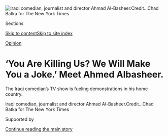 <div id="app">

<div>

<div>

<div>

</div>

<div data-aria-hidden="false">

<div id="site-content" role="main">

<div>

<div class="css-1aor85t" style="opacity:0.000000001;z-index:-1;visibility:hidden">

<div class="css-1hqnpie">

<div class="css-epjblv">

<span class="css-17xtcya">[Opinion](/section/opinion)</span><span class="css-x15j1o">|</span><span class="css-fwqvlz">‘You
Are Killing Us? We Will Make You a Joke.’ Meet Ahmed Albasheer.</span>

</div>

<div class="css-k008qs">

<div class="css-1iwv8en">

<span class="css-18z7m18"></span>

<div>

</div>

</div>

<span class="css-1n6z4y">https://nyti.ms/2ZqyFeF</span>

<div class="css-1705lsu">

<div class="css-4xjgmj">

<div class="css-4skfbu" role="toolbar" data-aria-label="Social Media Share buttons, Save button, and Comments Panel with current comment count" data-testid="share-tools">

  - 
  - 
  - 
  - 
    
    <div class="css-6n7j50">
    
    </div>

  - 
  - 

</div>

</div>

</div>

</div>

</div>

</div>

<div id="NYT_TOP_BANNER_REGION" class="css-11qgg8s">

</div>

<div id="fullBleedHeaderContent">

<div class="css-n4ws9g">

![<span class="css-16f3y1r e13ogyst0" data-aria-hidden="true">Iraqi
comedian, journalist and director Ahmad
Al-Basheer.</span><span class="css-cnj6d5 e1z0qqy90" itemprop="copyrightHolder"><span class="css-1ly73wi e1tej78p0">Credit...</span><span><span>Chad
Batka for The New York
Times</span></span></span>](https://static01.nyt.com/images/2019/12/24/opinion/24Fixes2/24Fixes2-articleLarge.jpg?quality=75&auto=webp&disable=upscale)

</div>

<div class="css-3z92zw">

<div class="css-6cn7ki">

<div class="NYTAppHideMasthead css-1bcu9v6 e1suatyy0">

<div class="section css-1o1qe8k e1suatyy2">

<div class="css-cu5p7t er09x8g0">

<div class="css-6n7j50">

</div>

<span class="css-1dv1kvn">Sections</span>

[Skip to content](#site-content)[Skip to site index](#site-index)

</div>

<div class="css-10698na e1huz5gh0">

</div>

</div>

</div>

[Opinion](/section/opinion)

<div class="css-s20uxi ehdk2mb0">

# ‘You Are Killing Us? We Will Make You a Joke.’ Meet Ahmed Albasheer.

</div>

The Iraqi comedian’s TV show is fueling demonstrations in his home
country.

</div>

</div>

<div class="css-nwzfg5 e1gnum310">

<span class="css-1f9pvn2 opinion">Iraqi comedian, journalist and
director Ahmad
Al-Basheer.</span><span class="css-cnj6d5 e1z0qqy90" itemprop="copyrightHolder"><span class="css-1ly73wi e1tej78p0">Credit...</span><span><span>Chad
Batka for The New York Times</span></span></span>

</div>

<div id="sponsor-wrapper" class="css-1hyfx7x">

<div id="sponsor-slug" class="css-19vbshk">

Supported by

</div>

[Continue reading the main story](#after-sponsor)

<div id="sponsor" class="ad sponsor-wrapper" style="text-align:center;height:100%;display:block">

</div>

<div id="after-sponsor">

</div>

</div>

<div class="css-1wx1auc e1gnum311">

<div class="css-18e8msd">

<div class="css-vp77d3 epjyd6m0">

<div class="css-1p10dcb ey68jwv0" data-aria-hidden="true">

![Tina
Rosenberg](https://static01.nyt.com/images/2019/02/13/opinion/tina-rosenberg/tina-rosenberg-thumbLarge-v2.png
"Tina Rosenberg")

</div>

<div class="css-1baulvz">

By <span class="css-1baulvz last-byline" itemprop="name">Tina
Rosenberg</span>

<div class="css-8atqhb">

Ms. Rosenberg is a co-founder of the Solutions Journalism Network, which
supports rigorous reporting about responses to social problems.

</div>

</div>

</div>

  - Dec. 26, 2019

  - 
    
    <div class="css-4xjgmj">
    
    <div class="css-d8bdto" role="toolbar" data-aria-label="Social Media Share buttons, Save button, and Comments Panel with current comment count" data-testid="share-tools">
    
      - 
      - 
      - 
      - 
        
        <div class="css-6n7j50">
        
        </div>
    
      - 
      - 
    
    </div>
    
    </div>

</div>

</div>

</div>

<div class="section meteredContent css-1r7ky0e" name="articleBody" itemprop="articleBody">

<div class="css-1fanzo5 StoryBodyCompanionColumn">

<div class="css-53u6y8">

Last week in the studio where he tapes the “[Albasheer
Show](https://www.youtube.com/channel/UCjxrFnMg_scE7fkw_Ip0_yA),” Ahmed
Albasheer put on a dark presidential hat and a jacket covered in an
absurd amount of medals and gold braid, and sat at his desk in an office
adorned with the seal of the president of the Republic of Albasheer.

The republic is his invention of course, but Iraqis know what he is
mocking. Mr. Albasheer, a 35-year-old journalist, fights for his country
with his sense of humor. He has a repertoire of slightly deranged
expressions and inspired comic timing, in Arabic (I’m told) and, more
surprisingly, in English — a language he didn’t really speak until
recently.

Since it began airing in 2014, Mr. Albasheer’s weekly show has become
one of the most popular shows in Iraq, airing on YouTube and satellite
television. In the past few weeks, the show has taken on new importance.
Thousands of young Iraqis are demonstrating, in ways the country has
never seen before. The “Albasheer Show” is deeply intertwined with the
protests. Mr. Albasheer exposes the workings of power in Iraq, covers
the protests and the government’s brutal response, exhorts the
protesters to stay peaceful, amplifies their voices and boosts their
morale. Some in Iraq believe the protests wouldn’t be happening without
him.

</div>

</div>

<div class="css-79elbk" data-testid="photoviewer-wrapper">

<div class="css-z3e15g" data-testid="photoviewer-wrapper-hidden">

</div>

<div class="css-1a48zt4 ehw59r15" data-testid="photoviewer-children">

![<span class="css-16f3y1r e13ogyst0" data-aria-hidden="true">Ahmed
Albasheer in costume on the set of the “Albasheer
Show.” </span><span class="css-cnj6d5 e1z0qqy90" itemprop="copyrightHolder"><span class="css-1ly73wi e1tej78p0">Credit...</span><span>Chad
Batka for The New York
Times</span></span>](https://static01.nyt.com/images/2019/12/24/opinion/24Fixes1/24Fixes1-articleLarge.jpg?quality=75&auto=webp&disable=upscale)

</div>

</div>

<div class="css-1fanzo5 StoryBodyCompanionColumn">

<div class="css-53u6y8">

Since Oct. 1, young people have been protesting in Baghdad and other
cities in southern Iraq, with thousands camped in Baghdad’s Tahrir
Square since Oct. 25.

</div>

</div>

<div class="css-1fanzo5 StoryBodyCompanionColumn">

<div class="css-53u6y8">

Previous protests in Iraq were party-led and focused on electricity and
jobs. These are different — truly grass roots, leaderless, party-less,
uniting rich and poor, Sunni and Shiite, men and women. A protester and
blogger who goes by the name Hayder Hamzoz — he’s also organizer of the
Iraqi Network for Social Media, an association of bloggers and citizen
journalists — said that about a quarter of protesters during the day are
female.

The protests aim at the heart of Iraqi power, a system largely designed
by the American occupiers of Iraq in 2003. The system divides spoils and
patronage among various religious sects and political parties.

The protesters’ argument — also Mr. Albasheer’s argument — is that the
government creates these divisions to keep itself in power. So far, the
protests [have
toppled](https://www.nytimes.com/2019/11/29/world/middleeast/iraq-prime-minister-mahdi-resign.html)
the prime minister and led to the
[passage](https://www.nytimes.com/2019/12/24/world/middleeast/iraq-election-law.html)
of a new election law. But there is no new prime minister, and it’s not
clear how the election law would actually work. Protesters also want a
new government and a new election under United Nations supervision. They
want Iran, the main foreign backer of the system, out. Their slogan is
“We want a country.”

So far, the Iraqi government has responded with extreme brutality and
acted with impunity. Security forces and masked gunmen have [killed more
than 500
people](https://www.nytimes.com/2019/12/21/world/middleeast/Iraq-protests-Iran.html),
wounded thousands more and kidnapped many others. Suha Oda, an Iraqi
journalist and activist on women’s issues, said that the government
targets women, “specifically kidnapping and killing female protesters,
to pressure families to prevent women from participating.” Ms. Oda said
— and everyone I talked to concurred — that among protesters there has
not been a single report of a sexual assault. “You are girls and boys in
the same place with cooperation, and no harassment,” Mr. Albasheer has
said on his show. “I am very proud. I am in love with that.”

</div>

</div>

<div class="css-1fanzo5 StoryBodyCompanionColumn">

<div class="css-53u6y8">

“All of our revolutions before were party-oriented,” said Zainab Salbi,
an Iraqi-American campaigner for women’s rights and peace. “This is the
first time it’s the people. They’re saying, ‘We’re Muslims, and we’re
done with the divisions.’ We are all shocked this has happened. My
father is 77, and he calls me crying, saying, ‘In all my life I’ve never
seen such a thing.’”

“You are strong because you have no leader,” Mr. Albasheer often says on
the show, speaking to the protesters. “This is the people’s voice. No
one can stop this at any moment. No one can claim he is the reason
people are out on the street.”

Tahrir Square has become its own city. The protesters have organized
security, cleaning, electrical repair, food, showers, toilets, a small
hospital, a radio station, a newspaper, civics classes, a library and
medical care, including psychotherapy. Protesters play music, shoot
videos and paint
[murals](https://www.theguardian.com/global-development/gallery/2019/nov/26/murals-of-baghdad-the-protest-art-in-pictures).
A big screen shows football games and YouTube videos — including, of
course, the “Albasheer Show.”

The show is an hour of Mr. Albasheer at his desk, mixed with video clips
and [original
songs](https://www.youtube.com/watch?v=uXgT-hvf_1o&feature=youtu.be). He
mocks the Godlike deference accorded Iraq’s presidents, the country’s
corruption, the use of religion for political gain. When he did a show
in a [cleric’s
costume](https://www.youtube.com/watch?v=RQ54rlGp4WM&feature=youtu.be)
(split into white on one side and black on the other to indicate
different religious affiliations), he gravely announced that since he
was now a cleric, he had to form his own militia.

The show begins with video of young Iraqis greeting the show and often
ends with Mr. Albasheer talking directly to the protesters. “He’ll say,
‘Wave if you can see me,’” Mr. Hamzoz said. “He can’t see us, of
course, but we’ll wave at him.”

In the protests’ first, most violent week, when [more than 100 people
were
killed](https://www.aljazeera.com/news/2019/10/iraq-abdul-mahdi-orders-probe-protester-deaths-191012152657389.html),
Mr. Albasheer told no jokes. “The first ones were a huge
responsibility,” he said. “I would show video of young men getting
killed by a sniper and start to cry.”

Now he is funny again. “We need to humiliate the politicians,” he said.
“You are killing us? We will make you a joke.”

</div>

</div>

<div class="css-1fanzo5 StoryBodyCompanionColumn">

<div class="css-53u6y8">

Mr. Albasheer is now shooting the show in New Haven, Conn., where he has
been on a fellowship at Yale. His crew of about 25 people work from a
country he asked me not to name. Half of them work uncredited because of
the danger.

Iraqis watch the show on satellite TV on Germany’s Deutsche Welle Arabic
channel. It repeats about once a day at different times to try to escape
government jamming. The show also has 3.8 million followers on YouTube.
It is, of course, in Arabic, but Mr. Albasheer also taped two short
programs in English (one [pretty
funny](https://www.youtube.com/watch?v=V-KVPWXWlNk), one
[sober](https://www.youtube.com/watch?v=Lc0EOr_Rq_w)) to tell the world
about the protests. (He said that his income comes from the program and
from a company he owns that does other TV production.)

Mr. Albasheer’s model was Jon Stewart (he calls George Carlin his idol),
and the two have been compared. The comparison goes only so far. Mr.
Stewart’s programs were not jammed. Unlike Mr. Albasheer, Mr. Stewart
did not get daily death threats; has not had to flee his country; has
not seen his father, brother, best friend and countless other family
members and friends murdered; and has not been the victim of a suicide
bomber.

Mr. Albasheer was once an ordinary correspondent, anchor and talk-show
host at several of Iraq’s highly controlled TV news stations. Then, at a
poetry celebration for the Prophet Muhammad in 2011, a man burst in
wearing a suicide vest. “I looked him in the eye trying to explode
himself,” he said. “Those two seconds were very long seconds. I had time
to think: If I am dead now, who am I?”

He ran and found shelter behind a wall. But his best friend and several
other friends were killed.

He didn’t leave his house for the next six months. “I’m just sitting at
home getting fatter,” he said. “I was afraid of everything. I was
waiting for I don’t know what. Just to die, maybe.”

But he remembered his long two seconds thinking: Who am I? He made a
decision: He was someone who would say whatever he wanted.

He moved his family to Jordan, and while working as a journalist, he
tried comedy news. In 2014 he began the “Albasheer Show.”

</div>

</div>

<div class="css-1fanzo5 StoryBodyCompanionColumn">

<div class="css-53u6y8">

The show has fueled the protests by engaging young people with the core
structures of power in Iraq. Mr. Albasheer is not the only one to talk
about them, but because he’s funny, he’s the one whom people watch —
especially young people.

His decision to speak his mind earned him trust. “He became important
when he started to be very clear with his messages,” Mr. Hamzoz said.
“Before, he’d say, ‘There’s a militia group behind that,’ and make fun
of them. But he didn’t name it, or its leader.”

That changed three years ago, with the cleric episode. He began to name
people, even militia leaders. “It’s very difficult to say that — 100
percent to be killed or kidnapped,” Mr. Hamzoz said. “His show broke the
fear.”

The show also gives the protests more staying power. For people risking
bullets daily, it matters to know that the government cannot hide its
brutality. Just as important, protests last only as long as people feel
heroic and proud, and feel as if they’re making a difference — feelings
the show reinforces every week.

“Iraq is not going to change only with new ministers,” Mr. Albasheer
tells them. “The whole system must change. You will change Iraq.”

Tina Rosenberg ([@tirosenberg](https://twitter.com/tirosenberg)) won a
Pulitzer Prize for her book “The Haunted Land: Facing Europe’s Ghosts
After Communism.” She is a former editorial writer for The Times and the
author, most recently, of “Join the Club: How Peer Pressure Can
Transform the World” and the World War II spy story e-book “D for
Deception.”

*To receive email alerts for Fixes columns, sign up*
[*here.*](http://eepurl.com/ABIxL)

*The Times is committed to publishing* [*a diversity of
letters*](https://www.nytimes.com/2019/01/31/opinion/letters/letters-to-editor-new-york-times-women.html)
*to the editor. We’d like to hear what you think about this or any of
our articles. Here are some*
[*tips*](https://help.nytimes.com/hc/en-us/articles/115014925288-How-to-submit-a-letter-to-the-editor)*.
And here’s our email:*
[*letters@nytimes.com*](mailto:letters@nytimes.com)*.*

*Follow The New York Times Opinion section on*
[*Facebook*](https://www.facebook.com/nytopinion)*,* [*Twitter
(@NYTopinion)*](http://twitter.com/NYTOpinion) *and*
[*Instagram*](https://www.instagram.com/nytopinion/)*.*

</div>

</div>

</div>

<div>

</div>

<div>

</div>

<div>

</div>

<div>

<div id="bottom-wrapper" class="css-1ede5it">

<div id="bottom-slug" class="css-l9onyx">

Advertisement

</div>

[Continue reading the main story](#after-bottom)

<div id="bottom" class="ad bottom-wrapper" style="text-align:center;height:100%;display:block;min-height:90px">

</div>

<div id="after-bottom">

</div>

</div>

</div>

</div>

</div>

## Site Index

<div>

</div>

## Site Information Navigation

  - [© <span>2020</span> <span>The New York Times
    Company</span>](https://help.nytimes.com/hc/en-us/articles/115014792127-Copyright-notice)

<!-- end list -->

  - [NYTCo](https://www.nytco.com/)
  - [Contact
    Us](https://help.nytimes.com/hc/en-us/articles/115015385887-Contact-Us)
  - [Work with us](https://www.nytco.com/careers/)
  - [Advertise](https://nytmediakit.com/)
  - [T Brand Studio](http://www.tbrandstudio.com/)
  - [Your Ad
    Choices](https://www.nytimes.com/privacy/cookie-policy#how-do-i-manage-trackers)
  - [Privacy](https://www.nytimes.com/privacy)
  - [Terms of
    Service](https://help.nytimes.com/hc/en-us/articles/115014893428-Terms-of-service)
  - [Terms of
    Sale](https://help.nytimes.com/hc/en-us/articles/115014893968-Terms-of-sale)
  - [Site Map](https://spiderbites.nytimes.com)
  - [Help](https://help.nytimes.com/hc/en-us)
  - [Subscriptions](https://www.nytimes.com/subscription?campaignId=37WXW)

</div>

</div>

</div>

</div>
